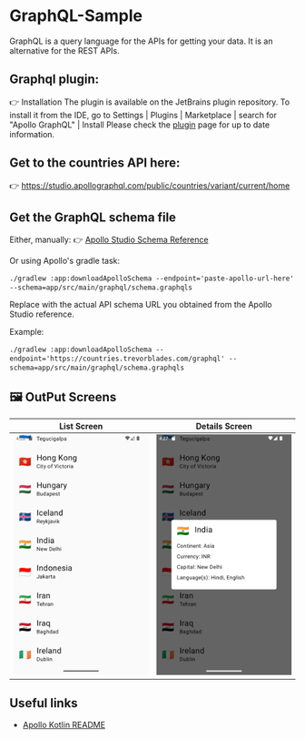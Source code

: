 # GraphQL-Sample
GraphQL is a query language for the APIs for getting your data. It is an alternative for the REST APIs. 

## Graphql plugin:

👉 Installation
The plugin is available on the JetBrains plugin repository. To install it from the IDE, go to Settings | Plugins | Marketplace | search for "Apollo GraphQL" | Install
Please check the [plugin](https://plugins.jetbrains.com/plugin/20645-apollo-graphql) page for up to date information.

## Get to the countries API here:

👉 https://studio.apollographql.com/public/countries/variant/current/home

## Get the GraphQL schema file

Either, manually:
👉 [Apollo Studio Schema Reference](https://studio.apollographql.com/public/countries/variant/current/schema/reference)

Or using Apollo's gradle task:

```shell
./gradlew :app:downloadApolloSchema --endpoint='paste-apollo-url-here' --schema=app/src/main/graphql/schema.graphqls
```

Replace <paste-apollo-url-here> with the actual API schema URL you obtained from the Apollo Studio reference.

Example:
```shell
./gradlew :app:downloadApolloSchema --endpoint='https://countries.trevorblades.com/graphql' --schema=app/src/main/graphql/schema.graphqls
```

## 🖼️ OutPut Screens

| List Screen| Details Screen | 
|------------|----------------|
| <img src="screenshots/countriesList.png" width="250"> | <img src="screenshots/countryDetail.png" width="250"> |


## Useful links

- [Apollo Kotlin README](https://www.apollographql.com/docs/kotlin)


